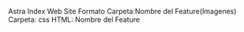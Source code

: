 Astra Index Web Site
Formato
Carpeta:Nombre del Feature(Imagenes)
Carpeta: css
HTML: Nombre del Feature
